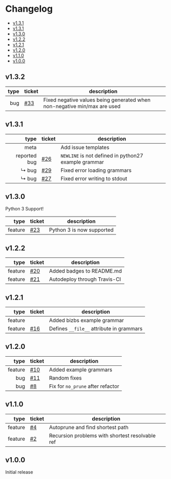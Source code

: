 # Changelog

- [v1.3.1](#v132)
- [v1.3.1](#v131)
- [v1.3.0](#v130)
- [v1.2.2](#v122)
- [v1.2.1](#v121)
- [v1.2.0](#v120)
- [v1.1.0](#v110)
- [v1.0.0](#v100)

## v1.3.2

| type | ticket                                                  | description                                                              |
|-----:|---------------------------------------------------------|--------------------------------------------------------------------------|
|  bug | [#33](https://github.com/d0c-s4vage/gramfuzz/issues/33) | Fixed negative values being generated when non-negative min/max are used |

## v1.3.1

|         type | ticket                                                  | description                                        |
|-------------:|---------------------------------------------------------|----------------------------------------------------|
|         meta |                                                         | Add issue templates                                |
| reported bug | [#26](https://github.com/d0c-s4vage/gramfuzz/issues/26) | `NEWLINE` is not defined in python27 example grammar |
|        ↳ bug | [#29](https://github.com/d0c-s4vage/gramfuzz/issues/29) | Fixed error loading grammars                       |
|        ↳ bug | [#27](https://github.com/d0c-s4vage/gramfuzz/issues/27) | Fixed error writing to stdout                      |

## v1.3.0

Python 3 Support!

|    type | ticket                                                   | description               |
|--------:|----------------------------------------------------------|---------------------------|
| feature | [#23](https://github.com/d0c-s4vage/gramfuzz/issues/23) | Python 3 is now supported |

## v1.2.2

|    type | ticket                                                  | description                  |
|--------:|---------------------------------------------------------|------------------------------|
| feature | [#20](https://github.com/d0c-s4vage/gramfuzz/issues/20) | Added badges to README.md    |
| feature | [#21](https://github.com/d0c-s4vage/gramfuzz/issues/21) | Autodeploy through Travis-CI |

## v1.2.1

|    type | ticket                                                  | description                              |
|--------:|---------------------------------------------------------|------------------------------------------|
| feature |                                                         | Added bizbs example grammar              |
| feature | [#16](https://github.com/d0c-s4vage/gramfuzz/issues/16) | Defines `__file__` attribute in grammars |

## v1.2.0

|    type | ticket                                                  | description                       |
|--------:|---------------------------------------------------------|-----------------------------------|
| feature | [#10](https://github.com/d0c-s4vage/gramfuzz/issues/10) | Added example grammars            |
|     bug | [#11](https://github.com/d0c-s4vage/gramfuzz/issues/11) | Random fixes                      |
|     bug | [#8](https://github.com/d0c-s4vage/gramfuzz/issues/8)   | Fix for `no_prune` after refactor |

## v1.1.0

|    type | ticket                                                | description                                     |
|--------:|-------------------------------------------------------|-------------------------------------------------|
| feature | [#4](https://github.com/d0c-s4vage/gramfuzz/issues/4) | Autoprune and find shortest path                |
| feature | [#2](https://github.com/d0c-s4vage/gramfuzz/issues/2) | Recursion problems with shortest resolvable ref |

## v1.0.0

Initial release
